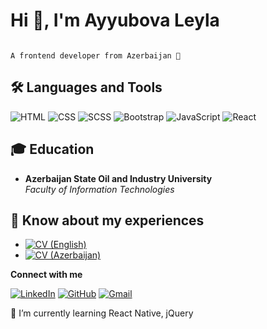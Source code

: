 
# Hi 👋, I'm Ayyubova Leyla

                                                                                    A frontend developer from Azerbaijan 🚀
## 🛠 Languages and Tools

  ![HTML](https://img.shields.io/badge/HTML5-E34F26?style=for-the-badge&logo=html5&logoColor=white)
  ![CSS](https://img.shields.io/badge/CSS3-1572B6?style=for-the-badge&logo=css3&logoColor=white)
  ![SCSS](https://img.shields.io/badge/SCSS-CC6699?style=for-the-badge&logo=sass&logoColor=white)
  ![Bootstrap](https://img.shields.io/badge/Bootstrap-563D7C?style=for-the-badge&logo=bootstrap&logoColor=white)
  ![JavaScript](https://img.shields.io/badge/JavaScript-F7DF1E?style=for-the-badge&logo=javascript&logoColor=black)
  ![React](https://img.shields.io/badge/React-61DAFB?style=for-the-badge&logo=react&logoColor=black)

## 🎓 Education

- **Azerbaijan State Oil and Industry University**  
  *Faculty of Information Technologies*

## 📄 Know about my experiences

- [![CV (English)](https://img.shields.io/badge/CV%20(Azerbaijan)-000000?style=for-the-badge)](https://drive.google.com/file/d/15oOJL1wHdSCuGaqMnOsXQDU4ueTL1PVl/view?usp=drivesdk)  
- [![CV (Azerbaijan)](https://img.shields.io/badge/CV%20(English)-000000?style=for-the-badge)](https://drive.google.com/file/d/1YUkhyOnow5Ioh1mh_x3SrjSXTOfdLqvo/view?usp=drivesdkk)  

**Connect with me**  

[![LinkedIn](https://img.shields.io/badge/LinkedIn-0A66C2?style=for-the-badge&logo=linkedin&logoColor=white)](http://linkedin.com/in/leyla-ayyubova-814815231)   [![GitHub](https://img.shields.io/badge/GitHub-181717?style=for-the-badge&logo=github&logoColor=white)](https://github.com/Leylayyubova)   [![Gmail](https://img.shields.io/badge/Gmail-D14836?style=for-the-badge&logo=gmail&logoColor=white)](mailto:ayyubovaleyla2002@gmail.com)

🌱 I’m currently learning React Native, jQuery

